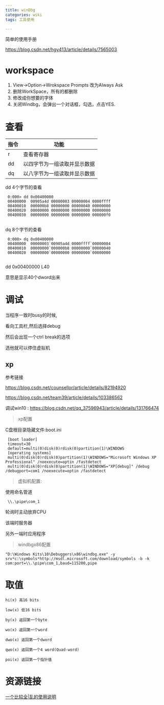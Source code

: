 ```yaml
---
title: winDbg
categories: wiki
tags: 工具使用

---
```






简单的使用手册

https://blog.csdn.net/hgy413/article/details/7565003





# workspace

1. View->Option->Wrokspace Prompts 改为Always Ask
2. 删除WorkSpace，所有的都删除
3. 修改成你想要的字体
4. 关闭Windbg，会弹出一个对话框，勾选，点击YES.





# 查看

| 指令 | 功能 |
| --- | --- |
| r | 查看寄存器 |
| dd | 以四字节为一组读取并显示数据 |
| dq | 以八字节为一组读取并显示数据 |

dd 4个字节的查看

```
 0:000> dd 0x00400000
 00400000  00905a4d 00000003 00000004 0000ffff
 00400010  000000b8 00000000 00000040 00000000
 00400020  00000000 00000000 00000000 00000000
 00400030  00000000 00000000 00000000 000000f0
 
```

dq 8个字节的查看

```
 0:000> dq 0x00400000
 00400000  00000003`00905a4d 0000ffff`00000004
 00400010  00000000`000000b8 00000000`00000040
 00400020  00000000`00000000 00000000`00000000
 
```

dd 0x00400000 L40

意思是显示40个dword出来

# 调试

当程序一致时busy的时候,

看向工具栏,然后选择debug

然后会出现一个ctrl break的选项

选他就可以停住虚拟机

## xp

参考链接

https://blog.csdn.net/counsellor/article/details/82194920

https://blog.csdn.net/team39/article/details/103386562



调试win10 : https://blog.csdn.net/qq_37596943/article/details/131766474



> xp配置
> 

C盘根目录隐藏文件:boot.ini

```
 [boot loader]
 timeout=30
 default=multi(0)disk(0)rdisk(0)partition(1)\WINDOWS
 [operating systems]
 multi(0)disk(0)rdisk(0)partition(1)\WINDOWS="Microsoft Windows XP Professional" /noexecute=optin /fastdetect
 multi(0)disk(0)rdisk(0)partition(1)\WINDOWS="XP[debug]" /debug /debugport=com1 /noexecute=optin /fastdetect
```

> 虚拟机配置:
> 

使用命名管道

```
 \\.\pipe\com_1
```

轮询时主动放弃CPU

该端时服务器

另外一端时应用程序

> windbgx86配置
> 

```
"D:\Windows Kits\10\Debuggers\x86\windbg.exe" -y srv*c:\symbols*http://msdl.microsoft.com/download/symbols -b -k com:port=\\.\pipe\com_1,baud=115200,pipe
```





# 取值



```
hi(x) 高16 bits

low(x) 低16 bits

by(x) 返回第一个byte

wo(x) 返回第一个word

dwo(x) 返回第一个dword

qwo(x) 返回第一个4 word(Quad-word)

poi(x) 返回第一个指针值
```



# 资源链接

[一个比较全|乱的使用说明](https://www.cnblogs.com/csnd/p/11515280.html)